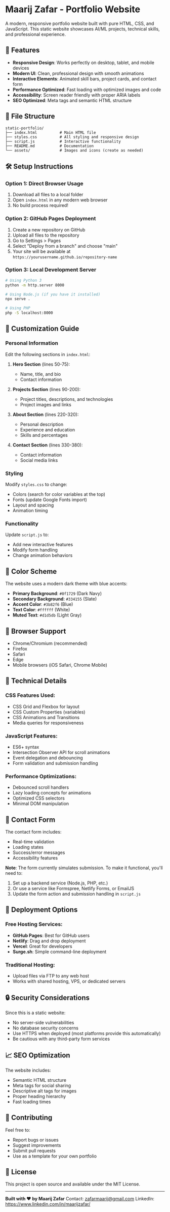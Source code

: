 # Maarij Zafar - Portfolio Website

A modern, responsive portfolio website built with pure HTML, CSS, and JavaScript. This static website showcases AI/ML projects, technical skills, and professional experience.

## 🚀 Features

- **Responsive Design**: Works perfectly on desktop, tablet, and mobile devices
- **Modern UI**: Clean, professional design with smooth animations
- **Interactive Elements**: Animated skill bars, project cards, and contact form
- **Performance Optimized**: Fast loading with optimized images and code
- **Accessibility**: Screen reader friendly with proper ARIA labels
- **SEO Optimized**: Meta tags and semantic HTML structure

## 📁 File Structure

```
static-portfolio/
├── index.html          # Main HTML file
├── styles.css          # All styling and responsive design
├── script.js           # Interactive functionality
├── README.md           # Documentation
└── assets/             # Images and icons (create as needed)
```

## 🛠️ Setup Instructions

### Option 1: Direct Browser Usage
1. Download all files to a local folder
2. Open `index.html` in any modern web browser
3. No build process required!

### Option 2: GitHub Pages Deployment
1. Create a new repository on GitHub
2. Upload all files to the repository
3. Go to Settings > Pages
4. Select "Deploy from a branch" and choose "main"
5. Your site will be available at `https://yourusername.github.io/repository-name`

### Option 3: Local Development Server
```bash
# Using Python 3
python -m http.server 8000

# Using Node.js (if you have it installed)
npx serve .

# Using PHP
php -S localhost:8000
```

## 📝 Customization Guide

### Personal Information
Edit the following sections in `index.html`:

1. **Hero Section** (lines 50-75):
   - Name, title, and bio
   - Contact information

2. **Projects Section** (lines 90-200):
   - Project titles, descriptions, and technologies
   - Project images and links

3. **About Section** (lines 220-320):
   - Personal description
   - Experience and education
   - Skills and percentages

4. **Contact Section** (lines 330-380):
   - Contact information
   - Social media links

### Styling
Modify `styles.css` to change:
- Colors (search for color variables at the top)
- Fonts (update Google Fonts import)
- Layout and spacing
- Animation timing

### Functionality
Update `script.js` to:
- Add new interactive features
- Modify form handling
- Change animation behaviors

## 🎨 Color Scheme

The website uses a modern dark theme with blue accents:

- **Primary Background**: `#0f1729` (Dark Navy)
- **Secondary Background**: `#334155` (Slate)
- **Accent Color**: `#3b82f6` (Blue)
- **Text Color**: `#ffffff` (White)
- **Muted Text**: `#d1d5db` (Light Gray)

## 📱 Browser Support

- Chrome/Chromium (recommended)
- Firefox
- Safari
- Edge
- Mobile browsers (iOS Safari, Chrome Mobile)

## 🔧 Technical Details

### CSS Features Used:
- CSS Grid and Flexbox for layout
- CSS Custom Properties (variables)
- CSS Animations and Transitions
- Media queries for responsiveness

### JavaScript Features:
- ES6+ syntax
- Intersection Observer API for scroll animations
- Event delegation and debouncing
- Form validation and submission handling

### Performance Optimizations:
- Debounced scroll handlers
- Lazy loading concepts for animations
- Optimized CSS selectors
- Minimal DOM manipulation

## 📧 Contact Form

The contact form includes:
- Real-time validation
- Loading states
- Success/error messages
- Accessibility features

**Note**: The form currently simulates submission. To make it functional, you'll need to:
1. Set up a backend service (Node.js, PHP, etc.)
2. Or use a service like Formspree, Netlify Forms, or EmailJS
3. Update the form action and submission handling in `script.js`

## 🚀 Deployment Options

### Free Hosting Services:
- **GitHub Pages**: Best for GitHub users
- **Netlify**: Drag and drop deployment
- **Vercel**: Great for developers
- **Surge.sh**: Simple command-line deployment

### Traditional Hosting:
- Upload files via FTP to any web host
- Works with shared hosting, VPS, or dedicated servers

## 🔒 Security Considerations

Since this is a static website:
- No server-side vulnerabilities
- No database security concerns
- Use HTTPS when deployed (most platforms provide this automatically)
- Be cautious with any third-party form services

## 📈 SEO Optimization

The website includes:
- Semantic HTML structure
- Meta tags for social sharing
- Descriptive alt tags for images
- Proper heading hierarchy
- Fast loading times

## 🤝 Contributing

Feel free to:
- Report bugs or issues
- Suggest improvements
- Submit pull requests
- Use as a template for your own portfolio

## 📄 License

This project is open source and available under the MIT License.

---

**Built with ❤️ by Maarij Zafar**
Contact: zafarmaarij@gmail.com
LinkedIn: https://www.linkedin.com/in/maarijzafar/